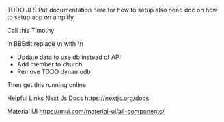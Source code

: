 TODO JLS
Put documentation here for how to setup
also need doc on how to setup app on amplify

Call this Timothy

in BBEdit replace \\n with \n

* Update data to use db instead of API
* Add member to church
* Remove TODO dynamodb

Then get this running online

Helpful Links
Next Js Docs
https://nextjs.org/docs

Material UI
https://mui.com/material-ui/all-components/